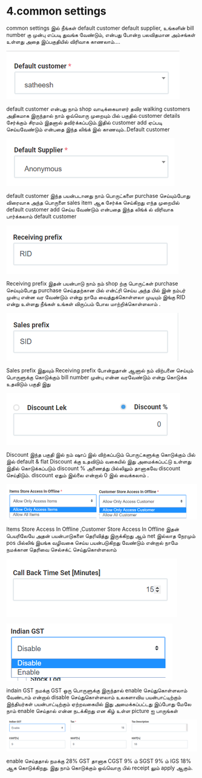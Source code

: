 # 4.common settings

common settings இல் நீங்கள் default customer default supplier, உங்களின் bill number கு முன்பு எப்படி துவங்க வேண்டும், என்பது போன்ற பலவிதமான அம்சங்கள் உள்ளது அதை இப்பகுதியில் விரிவாக காணலாம்....

![](.gitbook/assets/default-customer.png)

default customer என்பது நாம் shop வாடிக்கையாளர் தவிர walking customers அதிகமாக இருந்தால் நாம் ஒவ்வொரு முறையும் பில் பகுதில் customer details சேர்க்கும் சிரமம் இதனால் தவிர்க்கப்படும்.இதில் customer add ஏப்படி செய்யவேண்டும் என்பதை இந்த லிங்க் இல் காணவும்..Default customer

![](.gitbook/assets/default-supplier.png)

default customer இந்த பயன்படானது நாம் பொருட்களை purchase செய்யும்போது விரைவாக அந்த பொருளை sales item ஆக சேர்க்க செய்கிறது எந்த முறையில் default customer add செய்ய வேண்டும் என்பதை இந்த லிங்க் ல் விரிவாக பார்க்கலாம் default customer

![Receiving prefix](.gitbook/assets/reciving-id.png)

Receiving prefix இதன் பயன்பாடு நாம் நம் shop ற்கு பொருட்கள் purchase செய்யும்போது purchase செய்ததற்கான பில் என்ட்ரி செய்ய அந்த பில் இன் நம்பர் முன்பு என்ன வர வேண்டும் என்று நாமே வைத்துக்கொள்ளலா முடியும் இங்கு RID என்று உள்ளது நீங்கள் உங்கள் விருப்பம் போல மாற்றிக்கொள்ளலாம் .

![](.gitbook/assets/sales-prifix.png)

Sales prefix இதுவும் Receiving prefix போன்றுதான் ஆனால் நம் விற்பனை செய்யும் பொருளுக்கு கொடுக்கும் bill number முன்பு என்ன வரவேண்டும் என்று கொடுக்க உதவிடும் பகுதி இது

![Discount](.gitbook/assets/discoun.png)

Discount இந்த பகுதி இல் நம் ஷாப் இல் விற்கப்படும் பொருட்களுக்கு கொடுக்கும் பில் இல் default & flat Discount க்கு உதவிடும் வகையில் இது அமைக்கப்பட்டு உள்ளது இதில் கொடுக்கப்படும் discount % அணைத்து பில்லிலும் தானாகவே discount செய்திடும். discount ஏதும் இல்லை என்றால் 0 இல் வைக்கலாம் .

![](.gitbook/assets/item-offline-access%20%281%29.png)

Items Store Access In Offline ,Customer Store Access In Offline இதன் பெயரிலேயே அதன் பயன்பாடுகளை தெரிவித்து இருக்கிறது ஆம் net இல்லாத நேரமும் pos பில்லிங் இயங்க வழிவகை செய்ய பயன்படுகிறது வேண்டும் என்றால் நாமே நமக்கான தெரிவை செல்சக்ட் செய்துகொள்ளலாம்

![Call Back Time Set \[Minutes\]](.gitbook/assets/call-back-time-set-minutes.png)



![](.gitbook/assets/indian-gst.png)

indain GST நமக்கு GST ஒரு பொருளுக்கு இருந்தால் enable செய்துகொள்ளலாம் வேண்டாம் என்றால் disable செய்துகொள்ளலாம் உலகளாவிய பயன்பாட்டிற்கும் இந்தியர்கள் பயன்பாட்டிற்கும் ஏற்றவகையில் இது அமைக்கப்பட்டது இப்போது மேலே நாம் enable செய்தால் என்ன நடக்கிறது என கிழ் உள்ள picture ஐ பாருங்கள்

![](.gitbook/assets/gst-enable.png)

enable செய்ததால் நமக்கு 28% GST தானாக CGST 9% ம் SGST 9% ம் IGS 18% ஆக கொடுக்கிறது. இது நாம் கொடுக்கும் ஒவ்வொரு பில் receipt லும் apply ஆகும்.

